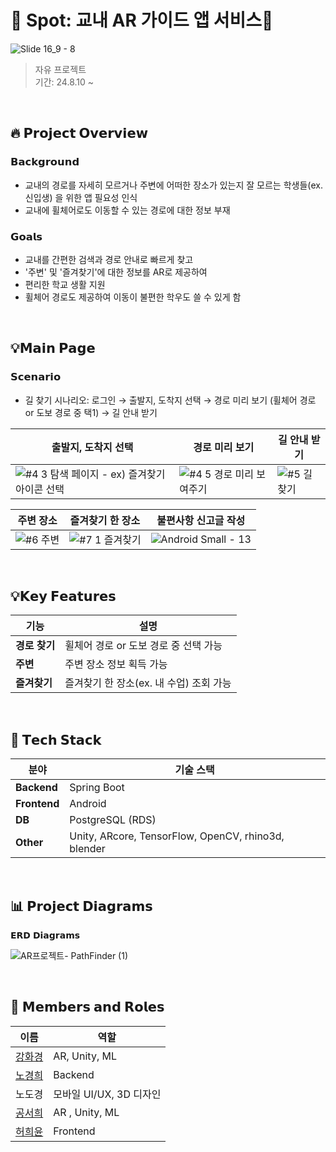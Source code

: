 # 🧭 Spot: 교내 AR 가이드 앱 서비스🧭
![Slide 16_9 - 8](https://github.com/user-attachments/assets/3a1c7ef6-b5ad-4ec7-bc51-abeee96feddb)

> 자유 프로젝트 </br>
> 기간: 24.8.10 ~ </br>

</br>

## 🔥 𝗣𝗿𝗼𝗷𝗲𝗰𝘁 𝗢𝘃𝗲𝗿𝘃𝗶𝗲𝘄

### 𝗕𝗮𝗰𝗸𝗴𝗿𝗼𝘂𝗻𝗱
- 교내의 경로를 자세히 모르거나 주변에 어떠한 장소가 있는지 잘 모르는 학생들(ex. 신입생) 을 위한 앱 필요성 인식
- 교내에 휠체어로도 이동할 수 있는 경로에 대한 정보 부재

### 𝗚𝗼𝗮𝗹𝘀
- 교내를 간편한 검색과 경로 안내로 빠르게 찾고
- '주변' 및 '즐겨찾기'에 대한 정보를 AR로 제공하여
- 편리한 학교 생활 지원
- 휠체어 경로도 제공하여 이동이 불편한 학우도 쓸 수 있게 함

</br>


## 💡𝗠𝗮𝗶𝗻 𝗣𝗮𝗴𝗲

### 𝗦𝗰𝗲𝗻𝗮𝗿𝗶𝗼
- 길 찾기 시나리오: 로그인 → 출발지, 도착지 선택 → 경로 미리 보기 (휠체어 경로 or 도보 경로 중 택1) → 길 안내 받기


| 출발지, 도착지 선택 | 경로 미리 보기 | 길 안내 받기 |
|------------------------------------|--------------------|--------|
| ![#4 3 탐색 페이지 - ex) 즐겨찾기 아이콘 선택](https://github.com/user-attachments/assets/f1ec6fb9-eda3-455e-bd2e-3f2043e85629) | ![#4 5 경로 미리 보여주기](https://github.com/user-attachments/assets/d29275d5-e83b-44da-9d0d-5dceca9d83ee) | ![#5 길찾기](https://github.com/user-attachments/assets/c3282212-f679-44f8-bf00-49499b6f9052) |

| 주변 장소 | 즐겨찾기 한 장소 | 불편사항 신고글 작성 |
|------|----------|---------------|
| ![#6 주변](https://github.com/user-attachments/assets/1d58fd2f-2232-4d98-af88-7b0e51699599) | ![#7 1 즐겨찾기](https://github.com/user-attachments/assets/7bc3914c-7cec-4733-82c3-0576aedbd6eb) | ![Android Small - 13](https://github.com/user-attachments/assets/7af34c63-79e2-45cb-87b5-b6c77b9e0b1d) |


</br>

## 💡𝗞𝗲𝘆 𝗙𝗲𝗮𝘁𝘂𝗿𝗲𝘀

| **기능**            | **설명**                                                                 |
|--------------------|-------------------------------------------------------------------------|
| **경로 찾기**      | 휠체어 경로 or 도보 경로 중 선택 가능       |
| **주변**      | 주변 장소 정보 획득 가능                           |
| **즐겨찾기**      | 즐겨찾기 한 장소(ex. 내 수업) 조회 가능                                          |


</br>

## 🔧 𝗧𝗲𝗰𝗵 𝗦𝘁𝗮𝗰𝗸
| 분야         | 기술 스택                                   |
|--------------|-------------------------------------------|
| **Backend**    | Spring Boot |
| **Frontend**| Android |
| **DB**    | PostgreSQL (RDS) |
| **Other**   | Unity, ARcore, TensorFlow, OpenCV, rhino3d, blender | 


</br>

##  📊 𝗣𝗿𝗼𝗷𝗲𝗰𝘁 𝗗𝗶𝗮𝗴𝗿𝗮𝗺𝘀
𝗘𝗥𝗗 𝗗𝗶𝗮𝗴𝗿𝗮𝗺𝘀

![AR프로젝트- PathFinder (1)](https://github.com/user-attachments/assets/a75beca1-fa66-45c9-ba4f-77a80bcbabf7)

</br>

## 👥 𝗠𝗲𝗺𝗯𝗲𝗿𝘀 𝗮𝗻𝗱 𝗥𝗼𝗹𝗲𝘀
| 이름        | 역할               | 
|-------------|--------------------|
| [강화경](https://github.com/khwak) | AR, Unity, ML            | 
| [노경희](https://github.com/Yeon-chae) | Backend            | 
| 노도경 | 모바일 UI/UX, 3D 디자인        | 
| [공서희](https://github.com/seohee0422)| AR , Unity, ML       |
| [허희윤](https://github.com/hiyunD)| Frontend           |

</br>

